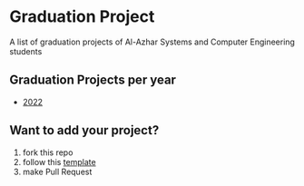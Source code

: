 # Graduation Project
A list of graduation projects of Al-Azhar Systems and Computer Engineering students


## Graduation Projects per year
- [2022](https://github.com/azhar-cse-students-wiki/graduation-projects/tree/main/2022)

## Want to add your project?
1. fork this repo
2. follow this [template](https://github.com/azhar-cse-students-wiki/graduation-projects/blob/main/graduation-project-template.md)
3. make Pull Request
